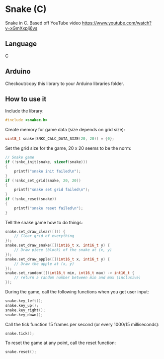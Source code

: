 Snake (C)
=========
Snake in C.
Based off YouTube video https://www.youtube.com/watch?v=xGmXxpIj6vs

Language
--------
C

Arduino
-------
Checkout/copy this library to your Arduino libraries folder.

How to use it
-------------
Include the library:

```c
#include <snakec.h>
```

Create memory for game data (size depends on grid size):

```c
uint8_t snake[SNKC_CALC_DATA_SIZE(20, 20)] = {0};
```

Set the grid size for the game, 20 x 20 seems to be the norm:

```c
// Snake game
if (!snkc_init(snake, sizeof(snake)))
{
    printf("snake init failed\n");
}
if (!snkc_set_grid(snake, 20, 20))
{
    printf("snake set grid failed\n");
}
if (!snkc_reset(snake))
{
    printf("snake reset failed\n");
}
```

Tell the snake game how to do things:

```c
snake.set_draw_clear([]() {
    // Clear grid of everything
});
snake.set_draw_snake([](int16_t x, int16_t y) {
    // Draw piece (block) of the snake at (x, y)
});
snake.set_draw_apple([](int16_t x, int16_t y) {
    // Draw the apple at (x, y)
});
snake.set_random([](int16_t min, int16_t max) -> int16_t {
    // return a random number between min and max (inclusive)
});
```

During the game, call the following functions when you get user input:

```cpp
snake.key_left();
snake.key_up();
snake.key_right();
snake.key_down();
```

Call the tick function 15 frames per second (or every 1000/15 milliseconds):

```cpp
snake.tick();
```

To reset the game at any point, call the reset function:

```cpp
snake.reset();
```
